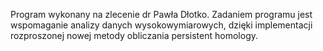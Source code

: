 ﻿Program wykonany na zlecenie dr Pawła Dłotko. 
Zadaniem programu jest wspomaganie analizy danych wysokowymiarowych, 
dzięki implementacji rozproszonej nowej metody obliczania persistent homology.